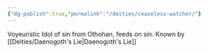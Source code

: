 ```yaml
---
{"dg-publish":true,"permalink":"/deities/ceaseless-watcher/"}
---
```


Voyeuristic Idol of sin from Othohan, feeds on sin. Known by [[Deities/Daenogoth's Lie\|Daenogoth's Lie]]